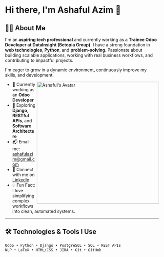 # Hi there, I'm Ashaful Azim 👋

## 👨‍💻 About Me
I'm an **aspiring tech professional** and currently working as a **Trainee Odoo Developer at DataInsight (Betopia Group)**. I have a strong foundation in **web technologies**, **Python**, and **problem-solving**. Passionate about building scalable applications, working with real business workflows, and contributing to impactful projects.

I'm eager to grow in a dynamic environment, continuously improve my skills, and development.

<img align="right" alt="Ashaful's Avatar" width="400" src="https://drive.google.com/uc?export=view&id=1bABfEUfvQ5PVNRF-WUfUBTbWoK0neRw2"/>

- 🔭 Currently working as an **Odoo Developer**
- 🌱 Exploring **Django**, **RESTful APIs**, and **Software Architecture**
- 📬 Email me: [ashafulazim@gmail.com](mailto:ashafulazim@gmail.com)
- 🤝 Connect with me on [LinkedIn](https://www.linkedin.com/in/ashaful/)
- 💡 Fun Fact: I love simplifying complex workflows into clean, automated systems.

---

## 🛠️ Technologies & Tools I Use
```bash
Odoo • Python • Django • PostgreSQL • SQL • REST APIs
NLP • LaTeX • HTML/CSS • JIRA • Git • GitHub
